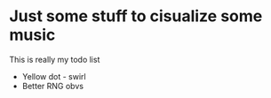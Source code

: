 # Just some stuff to cisualize some music

This is really my todo list

- Yellow dot - swirl
- Better RNG obvs
 